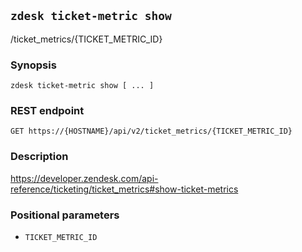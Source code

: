 ## `zdesk ticket-metric show`

/ticket_metrics/{TICKET_METRIC_ID}

### Synopsis

    zdesk ticket-metric show [ ... ]

### REST endpoint

    GET https://{HOSTNAME}/api/v2/ticket_metrics/{TICKET_METRIC_ID}

### Description

https://developer.zendesk.com/api-reference/ticketing/ticket_metrics#show-ticket-metrics

### Positional parameters

* `TICKET_METRIC_ID`

